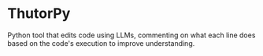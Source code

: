 # ThutorPy
Python tool that edits code using LLMs, commenting on what each line does based on the code's execution to improve understanding.
